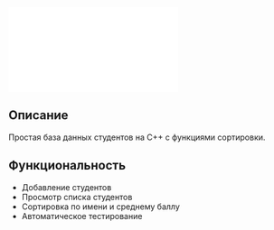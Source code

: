 ![Code Coverage](COVERAGE.md)


## Описание
Простая база данных студентов на C++ с функциями сортировки.

## Функциональность
- Добавление студентов
- Просмотр списка студентов
- Сортировка по имени и среднему баллу
- Автоматическое тестирование
